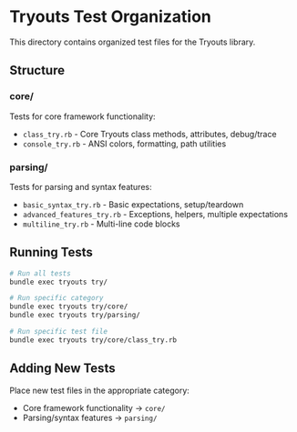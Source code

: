# Tryouts Test Organization

This directory contains organized test files for the Tryouts library.

## Structure

### core/
Tests for core framework functionality:
- `class_try.rb` - Core Tryouts class methods, attributes, debug/trace
- `console_try.rb` - ANSI colors, formatting, path utilities

### parsing/
Tests for parsing and syntax features:
- `basic_syntax_try.rb` - Basic expectations, setup/teardown
- `advanced_features_try.rb` - Exceptions, helpers, multiple expectations
- `multiline_try.rb` - Multi-line code blocks

## Running Tests

```bash
# Run all tests
bundle exec tryouts try/

# Run specific category
bundle exec tryouts try/core/
bundle exec tryouts try/parsing/

# Run specific test file
bundle exec tryouts try/core/class_try.rb
```

## Adding New Tests

Place new test files in the appropriate category:
- Core framework functionality → `core/`
- Parsing/syntax features → `parsing/`
